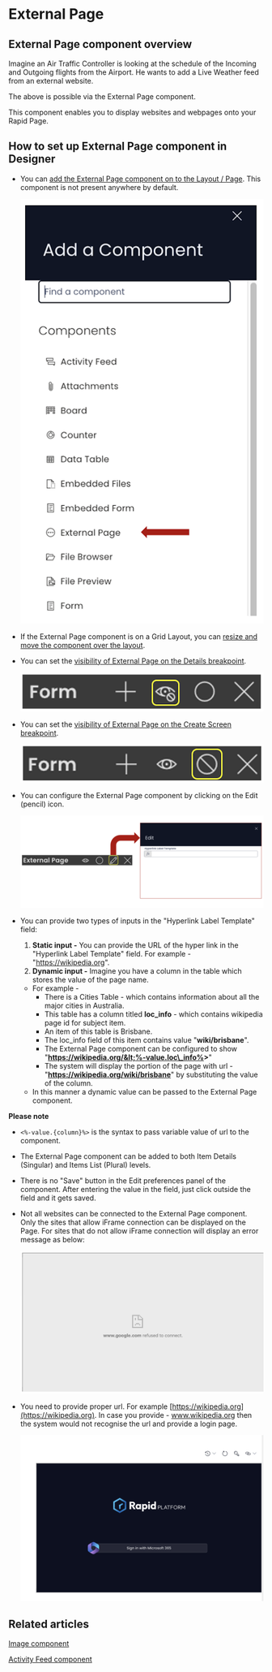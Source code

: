 # External Page

## External Page component overview

Imagine an Air Traffic Controller is looking at the schedule of the Incoming and Outgoing flights from the Airport. He wants to add a Live Weather feed from an external website.

The above is possible via the External Page component.

This component enables you to display websites and webpages onto your Rapid Page.

## How to set up External Page component in Designer

- You can [add the External Page component on to the Layout / Page](/docs/Rapid/4-Keyper%20Manual/2-Designer/2-Pages/5-how-to-guides/how-to-add-a-component/how-to-add-a-component.md "How to add a component to a Layout / Page?"). This component is not present anywhere by default. 

    ![Component list](<Component list.png>)

- If the External Page component is on a Grid Layout, you can [resize and move the component over the layout](/docs/Rapid/4-Keyper%20Manual/2-Designer/2-Pages/5-how-to-guides/how-to-arrange-a-component-on-a-grid/how-to-arrange-a-component-on-a-grid.md "How to arrange a component on Grid layout?").
- You can set the [visibility of External Page on the Details breakpoint](/docs/Rapid/4-Keyper%20Manual/2-Designer/2-Pages/5-how-to-guides/how-to-hide-components-on-breakpoints/how-to-hide-components-on-breakpoints.md "How to set a component to be visible / hidden on 'Item Details' and 'Create' breakpoints?").   

    ![Visibility toggle](<../Visiblity toggle.png>)

- You can set the [visibility of External Page on the Create Screen breakpoint](/docs/Rapid/4-Keyper%20Manual/2-Designer/2-Pages/5-how-to-guides/how-to-hide-components-on-breakpoints/how-to-hide-components-on-breakpoints.md "How to set a component to be visible / hidden on 'Item Details' and 'Create' breakpoints?").   

    ![Display toggle](<../Display toggle.png>)

- You can configure the External Page component by clicking on the Edit (pencil) icon. 

    ![Configuration panel](<Configuration panel.png>)

- You can provide two types of inputs in the "Hyperlink Label Template" field:

  1. **Static input -** You can provide the URL of the hyper link in the "Hyperlink Label Template" field. For example - "https://wikipedia.org".
  2. **Dynamic input -** Imagine you have a column in the table which stores the value of the page name.

    - For example -
       - There is a Cities Table - which contains information about all the major cities in Australia.
       - This table has a column titled **loc\_info** - which contains wikipedia page id for subject item.
       - An item of this table is Brisbane.
       - The loc\_info field of this item contains value "**wiki/brisbane**".
       - The External Page component can be configured to show "**https://wikipedia.org/&lt;%-value.loc\_info%&gt;**"
       - The system will display the portion of the page with url - "**https://wikipedia.org/wiki/brisbane**" by substituting the value of the column.
    - In this manner a dynamic value can be passed to the External Page component.

**Please note**

- `<%-value.{column}%>` is the syntax to pass variable value of url to the component.
- The External Page component can be added to both Item Details (Singular) and Items List (Plural) levels.
- There is no "Save" button in the Edit preferences panel of the component. After entering the value in the field, just click outside the field and it gets saved.
- Not all websites can be connected to the External Page component. Only the sites that allow iFrame connection can be displayed on the Page. For sites that do not allow iFrame connection will display an error message as below: 

    ![Errored external page](<Errored external page.png>)

- You need to provide proper url. For example [https://wikipedia.org](https://wikipedia.org). In case you provide - www.wikipedia.org then the system would not recognise the url and provide a login page.

    ![Rapid login page](<Rapid login page.png>)

## Related articles

[Image component](/docs/Rapid/4-Keyper%20Manual/2-Designer/2-Pages/3-Components/image/image.md "What is an Image component on a Layout / Page?")

[Activity Feed component](/docs/Rapid/4-Keyper%20Manual/2-Designer/2-Pages/3-Components/activity-feed/activity-feed.md "What is an Activity Feed component on a Layout / Page?")